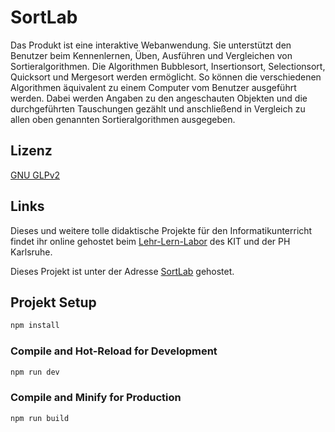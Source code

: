 # SortLab

Das Produkt ist eine interaktive Webanwendung. Sie unterstützt den Benutzer beim Kennenlernen, 
Üben, Ausführen und Vergleichen von Sortieralgorithmen.
Die Algorithmen Bubblesort, Insertionsort, Selectionsort, Quicksort und Mergesort werden ermöglicht.
So können die verschiedenen Algorithmen äquivalent zu einem Computer vom Benutzer ausgeführt werden.
Dabei werden Angaben zu den angeschauten Objekten und die durchgeführten Tauschungen gezählt und anschließend in 
Vergleich zu allen oben genannten Sortieralgorithmen ausgegeben.

## Lizenz

[GNU GLPv2](https://www.gnu.org/licenses/old-licenses/gpl-2.0)

## Links

Dieses und weitere tolle didaktische Projekte für den Informatikunterricht findet ihr online gehostet beim [Lehr-Lern-Labor](https://lehr-lern-labor.info) des KIT und der PH Karlsruhe.

Dieses Projekt ist unter der Adresse [SortLab](https://files.lehr-lern-labor.info/SortLab/) gehostet. 


## Projekt Setup

```sh
npm install
```

### Compile and Hot-Reload for Development

```sh
npm run dev
```

### Compile and Minify for Production

```sh
npm run build
```

